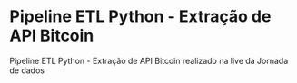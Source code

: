 # Pipeline ETL Python - Extração de API Bitcoin
Pipeline ETL Python - Extração de API Bitcoin realizado na live da Jornada de dados
